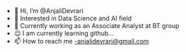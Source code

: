 - 👋 Hi, I’m @AnjaliDevrari
- 👀 Interested in Data Science and AI field
- 🌱 Currently working as an Associate Analyst at BT group
- 😉 I am currently learning github...
- 📫 How to reach me -anjalidevrari@gmail.com


<!---
Adevrari/Adevrari is a ✨ special ✨ repository because its `README.md` (this file) appears on your GitHub profile.
You can click the Preview link to take a look at your changes.
--->
